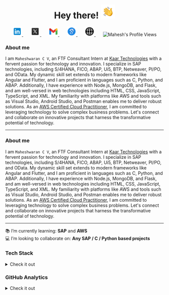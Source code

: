<h1 align="center"> Hey there! <img src="assets/hand-wave.gif" height="45" width="45" alt="Waving hand gif"/></h1>

<p align="center">
    <a href="https://www.linkedin.com/in/maheshwarancv/" >
        <img alt = "Mahesh's LinkedIn" width="30px" src="https://raw.githubusercontent.com/MaheshwaranCV/MaheshwaranCV/master/assets/LinkedIn.svg">
    </a>
    &nbsp;&nbsp;&nbsp;&nbsp;&nbsp;
    <a href="https://x.com/maheshwarancv" >
        <img alt = "Mahesh's Twitter X" width="30px" src="https://raw.githubusercontent.com/MaheshwaranCV/MaheshwaranCV/master/assets/twitterx.svg">
    </a>
    &nbsp;&nbsp;&nbsp;&nbsp;&nbsp;
    <a href="mailto:mahesh172002@gmail.com" >
        <img alt = "Mahesh's Gmail" width="30px" src="https://raw.githubusercontent.com/MaheshwaranCV/MaheshwaranCV/master/assets/Gmail.svg">
    </a>
    &nbsp;&nbsp;&nbsp;&nbsp;&nbsp;
    <a href="https://scholar.google.com/citations?user=z7Zc7TQAAAAJ&hl=en&authuser=1" >
        <img alt = "Mahesh's Google Scholar" width="30px" src="https://raw.githubusercontent.com/MaheshwaranCV/MaheshwaranCV/master/assets/gscholar.svg">
    </a>
    &nbsp;&nbsp;&nbsp;&nbsp;&nbsp;
    <a href="https://maheshwarancv.netlify.app/" >
        <img alt = "Mahesh's Portfolio" width="30px" src="https://raw.githubusercontent.com/MaheshwaranCV/MaheshwaranCV/master/assets/world.svg">
    </a>
    &nbsp;&nbsp;&nbsp;&nbsp;&nbsp;
    <img alt = "Mahesh's Profile Views"  src="https://komarev.com/ghpvc/?username=MaheshwaranCV&color=blue&label=Profile+Views">
</p>

### About me <br>
I am `Maheshwaran C V`, an FTF Consultant Intern at [Kaar Technologies](https://www.kaartech.com/) with a fervent passion for technology and innovation. I specialize in SAP technologies, including S/4HANA, FICO, ABAP, Ui5, BTP, Netweaver, PI/PO, and OData. My dynamic skill set extends to modern frameworks like Angular and Flutter, and I am proficient in languages such as C, Python, and ABAP. Additionally, I have experience with Node.js, MongoDB, and Flask, and am well-versed in web technologies including HTML, CSS, JavaScript, TypeScript, and XML. My familiarity with platforms like AWS and tools such as Visual Studio, Android Studio, and Postman enables me to deliver robust solutions. As an [AWS Certified Cloud Practitioner](https://www.credly.com/badges/c01e8140-7056-4ea2-bec3-ac7b2ef7191b/linked_in?t=rj3uzx), I am committed to leveraging technology to solve complex business problems. Let's connect and collaborate on innovative projects that harness the transformative potential of technology.
<hr>

### About me <br>
I am `Maheshwaran C V`, an FTF Consultant Intern at [Kaar Technologies](https://www.kaartech.com/) with a fervent passion for technology and innovation.
I specialize in SAP technologies, including S/4HANA, FICO, ABAP, Ui5, BTP, Netweaver, PI/PO, and OData.
My dynamic skill set extends to modern frameworks like Angular and Flutter, and I am proficient in languages such as C, Python, and ABAP.
Additionally, I have experience with Node.js, MongoDB, and Flask, and am well-versed in web technologies including HTML, CSS, JavaScript, TypeScript, and XML.
My familiarity with platforms like AWS and tools such as Visual Studio, Android Studio, and Postman enables me to deliver robust solutions. 
As an [AWS Certified Cloud Practitioner](https://www.credly.com/badges/c01e8140-7056-4ea2-bec3-ac7b2ef7191b/linked_in?t=rj3uzx), I am committed to leveraging technology to solve complex business problems. 
Let's connect and collaborate on innovative projects that harness the transformative potential of technology.
<hr>

:books: I’m currently learning: **SAP** and **AWS**<br>
:computer: I’m looking to collaborate on: **Any SAP / C / Python based projects**<br>

<!-- Tech Stack -->
### Tech Stack
<details>
  <summary>Check it out</summary>
  <br>
  
  <!-- Programming Languages -->
  ![C](https://img.shields.io/badge/c-%2300599C.svg?style=for-the-badge&logo=c&logoColor=white)
  ![Python](https://img.shields.io/badge/python-3670A0?style=for-the-badge&logo=python&logoColor=ffdd54)
  <br>

  <!-- Frameworks & Libraries -->
  ![Angular](https://img.shields.io/badge/angular-%23DD0031.svg?style=for-the-badge&logo=angular&logoColor=white)
  ![NodeJS](https://img.shields.io/badge/node.js-6DA55F?style=for-the-badge&logo=node.js&logoColor=white)
  ![MongoDB](https://img.shields.io/badge/MongoDB-%234ea94b.svg?style=for-the-badge&logo=mongodb&logoColor=white)
  ![Bootstrap](https://img.shields.io/badge/bootstrap-%23563D7C.svg?style=for-the-badge&logo=bootstrap&logoColor=white)
  ![Flask](https://img.shields.io/badge/flask-%23000.svg?style=for-the-badge&logo=flask&logoColor=white)
  <br>

  <!-- Platforms -->
  ![AWS](https://img.shields.io/badge/AWS-%23FF9900.svg?style=for-the-badge&logo=amazon-aws&logoColor=white)
  ![SAP](https://img.shields.io/badge/SAP-0FAAFF?style=for-the-badge&logo=sap&logoColor=white)
  ![Flutter](https://img.shields.io/badge/Flutter-02569B?style=for-the-badge&logo=flutter&logoColor=white)
  <br>

  <!-- Web Technologies -->
  ![HTML5](https://img.shields.io/badge/html5-%23E34F26.svg?style=for-the-badge&logo=html5&logoColor=white)
  ![CSS3](https://img.shields.io/badge/css3-%231572B6.svg?style=for-the-badge&logo=css3&logoColor=white)
  ![JavaScript](https://img.shields.io/badge/javascript-%23323330.svg?style=for-the-badge&logo=javascript&logoColor=%23F7DF1E)
  ![TypeScript](https://img.shields.io/badge/typescript-%23007ACC.svg?style=for-the-badge&logo=typescript&logoColor=white)
  <br>

  <!-- Tools -->
  ![Visual Studio Code](https://img.shields.io/badge/Visual%20Studio%20Code-0078d7.svg?style=for-the-badge&logo=visual-studio-code&logoColor=white)
  ![Android Studio](https://img.shields.io/badge/Android%20Studio-3DDC84.svg?style=for-the-badge&logo=android-studio&logoColor=white)
  ![Jupyter Notebook](https://img.shields.io/badge/jupyter-%23FA0F00.svg?style=for-the-badge&logo=jupyter&logoColor=white)
  ![Postman](https://img.shields.io/badge/Postman-FF6C37?style=for-the-badge&logo=postman&logoColor=white)
  <br>

 <!-- Version Control & Markdown -->
  ![Git](https://img.shields.io/badge/git-%23F05033.svg?style=for-the-badge&logo=git&logoColor=white)
  ![GitHub](https://img.shields.io/badge/github-%23121011.svg?style=for-the-badge&logo=github&logoColor=white)
</details>


### GitHub Analytics

<details>
  <summary>Check it out</summary>
  <br>

  <!-- <p align="center"> -->
  <p>
    <a href="https://github.com/MaheshwaranCV">
      <img height="150" src="https://github-readme-stats.vercel.app/api?username=MaheshwaranCV&show_icons=true&hide=stars&include_all_commits=true&theme=highcontrast" alt="Mahesh's GitHub Stats"/>
      <!-- <img height="150" src="https://github-readme-stats-eight-theta.vercel.app/api?username=MaheshwaranCV&show_icons=true&theme=synthwave&include_all_commits=true&count_private=true" alt="Mahesh's GitHub Stats"/> -->
      <img height="150" src="https://github-readme-stats.vercel.app/api/top-langs/?username=MaheshwaranCV&layout=compact&theme=highcontrast" alt="Mahesh's GitHub Stats-1"/>
      <!-- <img height="150" src="https://github-readme-stats-eight-theta.vercel.app/api/top-langs/?username=MaheshwaranCV&layout=compact&langs_count=8&theme=synthwave" alt="Mahesh's GitHub Stats-1"/> -->
    </a>
  </p>
</details>

